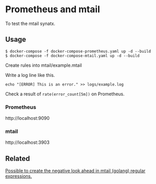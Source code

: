 # Prometheus and mtail
To test the mtail synatx.

## Usage

```
$ docker-compose -f docker-compose-prometheus.yaml up -d --build
$ docker-compose -f docker-compose-mtail.yaml up -d --build
```

Create rules into mtail/example.mtail

Write a log line like this.

```
echo "[ERROR] This is an error." >> logs/example.log
```

Check a result of `rate(error_count[5m])` on Prometheus.

### Prometheus
http://localhost:9090

### mtail
http://localhost:3903

## Related
[Possible to create the negative look ahead in mtail (golang) regular expressions.](https://gist.github.com/Esfahan/86f56ee6a2178296be49ab3cb1a3018e)
